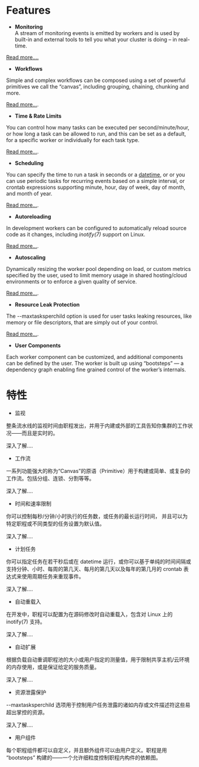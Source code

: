 # Features

* **Monitoring**  
 A stream of monitoring events is emitted by workers and is used by built-in and external tools to tell you what your cluster is doing – in real-time.  
 
 [Read more….](http://docs.celeryproject.org/en/latest/userguide/monitoring.html#guide-monitoring)  

* **Workflows**  

 Simple and complex workflows can be composed using a set of powerful primitives we call the “canvas”, including grouping, chaining, chunking and more.

 [Read more…](http://docs.celeryproject.org/en/latest/userguide/canvas.html#guide-canvas).

* **Time & Rate Limits**

 You can control how many tasks can be executed per second/minute/hour, or how long a task can be allowed to run, and this can be set as a default, for a specific worker or individually for each task type.

 [Read more…](http://docs.celeryproject.org/en/latest/userguide/workers.html#worker-time-limits).
 
* **Scheduling**

 You can specify the time to run a task in seconds or a [datetime](http://docs.python.org/dev/library/datetime.html#datetime.datetime), or or you can use periodic tasks for recurring events based on a simple interval, or crontab expressions supporting minute, hour, day of week, day of month, and month of year.

 [Read more…](http://docs.celeryproject.org/en/latest/userguide/periodic-tasks.html#guide-beat).
 
* **Autoreloading**

 In development workers can be configured to automatically reload source code as it changes, including *inotify(7)* support on Linux.

 [Read more…](http://docs.celeryproject.org/en/latest/userguide/workers.html#worker-autoreloading).
 
* **Autoscaling**

 Dynamically resizing the worker pool depending on load, or custom metrics specified by the user, used to limit memory usage in shared hosting/cloud environments or to enforce a given quality of service.

 [Read more…](http://docs.celeryproject.org/en/latest/userguide/workers.html#worker-autoscaling).
 
* **Resource Leak Protection**

 The --maxtasksperchild option is used for user tasks leaking resources, like memory or file descriptors, that are simply out of your control.

 [Read more…](http://docs.celeryproject.org/en/latest/userguide/workers.html#worker-maxtasksperchild).
 
* **User Components**

 Each worker component can be customized, and additional components can be defined by the user. The worker is built up using “bootsteps” — a dependency graph enabling fine grained control of the worker’s internals.  
 
 # 特性

* 监视

 整条流水线的监视时间由职程发出，并用于内建或外部的工具告知你集群的工作状况——而且是实时的。

 深入了解….

* 工作流

 一系列功能强大的称为“Canvas”的原语（Primitive）用于构建或简单、或复杂的工作流。包括分组、连锁、分割等等。

 深入了解….

* 时间和速率限制

 你可以控制每秒/分钟/小时执行的任务数，或任务的最长运行时间， 并且可以为特定职程或不同类型的任务设置为默认值。

 深入了解….

* 计划任务

 你可以指定任务在若干秒后或在 datetime 运行，或你可以基于单纯的时间间隔或支持分钟、小时、每周的第几天、每月的第几天以及每年的第几月的 crontab 表达式来使用周期任务来重现事件。

 深入了解….
 
* 自动重载入

 在开发中，职程可以配置为在源码修改时自动重载入，包含对 Linux 上的 inotify(7) 支持。

 深入了解….

* 自动扩展

 根据负载自动重调职程池的大小或用户指定的测量值，用于限制共享主机/云环境的内存使用，或是保证给定的服务质量。

 深入了解….
 
* 资源泄露保护

 --maxtasksperchild 选项用于控制用户任务泄露的诸如内存或文件描述符这些易超出掌控的资源。

 深入了解….
* 用户组件

 每个职程组件都可以自定义，并且额外组件可以由用户定义。职程是用 “bootsteps” 构建的——一个允许细粒度控制职程内构件的依赖图。